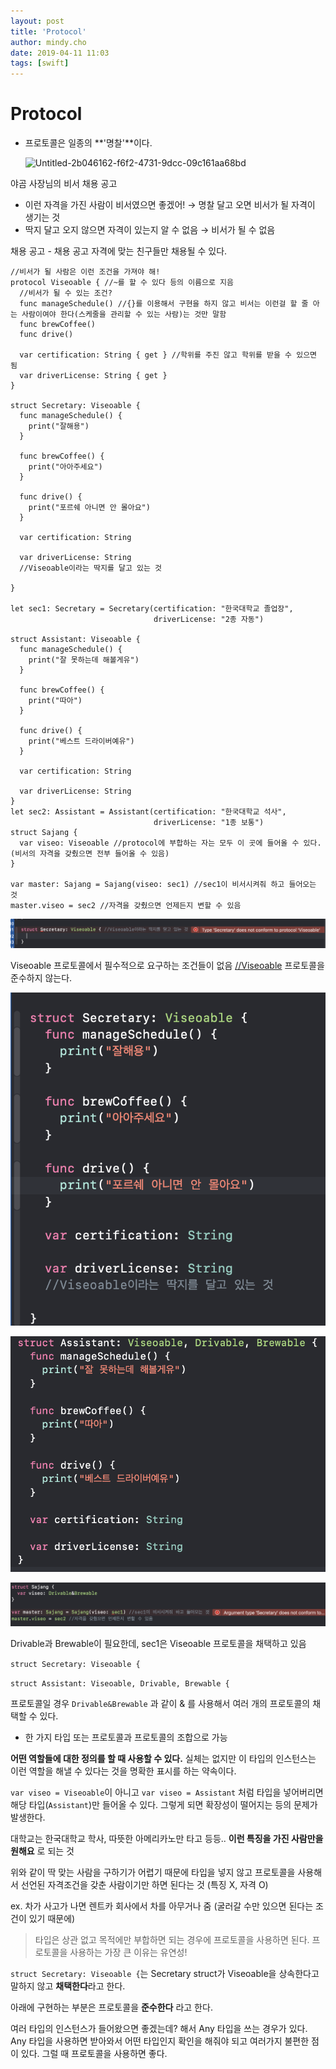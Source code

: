 ```yaml
---
layout: post
title: 'Protocol'
author: mindy.cho
date: 2019-04-11 11:03
tags: [swift]
---
```


# Protocol

- 프로토콜은 일종의 **'명찰'**이다.

  ![Untitled-2b046162-f6f2-4731-9dcc-09c161aa68bd](_posts/_assets/Untitled-2b046162-f6f2-4731-9dcc-09c161aa68bd-5089322.png)

야곰 사장님의 비서 채용 공고

- 이런 자격을 가진 사람이 비서였으면 좋겠어! 
  → 명찰 달고 오면 비서가 될 자격이 생기는 것
- 딱지 달고 오지 않으면 자격이 있는지 알 수 없음 → 비서가 될 수 없음

채용 공고 - 채용 공고 자격에 맞는 친구들만 채용될 수 있다.

```
//비서가 될 사람은 이런 조건을 가져야 해!
protocol Viseoable { //~를 할 수 있다 등의 이름으로 지음
  //비서가 될 수 있는 조건?
  func manageSchedule() //{}를 이용해서 구현을 하지 않고 비서는 이런걸 할 줄 아는 사람이여야 한다(스케줄을 관리할 수 있는 사람)는 것만 말함
  func brewCoffee()
  func drive()
  
  var certification: String { get } //학위를 주진 않고 학위를 받을 수 있으면 됨
  var driverLicense: String { get }
}

struct Secretary: Viseoable {
  func manageSchedule() {
    print("잘해용")
  }

  func brewCoffee() {
    print("아아주세요")
  }
  
  func drive() {
    print("포르쉐 아니면 안 몰아요")
  }
  
  var certification: String
  
  var driverLicense: String
  //Viseoable이라는 딱지를 달고 있는 것
  
}

let sec1: Secretary = Secretary(certification: "한국대학교 졸업장",
                                driverLicense: "2종 자동")

struct Assistant: Viseoable {
  func manageSchedule() {
    print("잘 못하는데 해볼게유")
  }
  
  func brewCoffee() {
    print("따아")
  }
  
  func drive() {
    print("베스트 드라이버예유")
  }
  
  var certification: String
  
  var driverLicense: String
}
let sec2: Assistant = Assistant(certification: "한국대학교 석사",
                                driverLicense: "1종 보통")
struct Sajang {
  var viseo: Viseoable //protocol에 부합하는 자는 모두 이 곳에 들어올 수 있다.(비서의 자격을 갖췄으면 전부 들어올 수 있음)
}

var master: Sajang = Sajang(viseo: sec1) //sec1이 비서시켜줘 하고 들어오는 것
master.viseo = sec2 //자격을 갖췄으면 언제든지 변할 수 있음
```

![Untitled-47b1dea6-5172-4052-b48f-d88038330996](/_posts/2019-04-11-Protocol.assets/Untitled-47b1dea6-5172-4052-b48f-d88038330996.png)

Viseoable 프로토콜에서 필수적으로 요구하는 조건들이 없음  [//Viseoable](//viseoable) 프로토콜을 준수하지 않는다.

![Untitled-1415b6bd-4881-42db-ad79-3ff9fbb1feed](2019-04-11-Protocol.assets/Untitled-1415b6bd-4881-42db-ad79-3ff9fbb1feed.png)

![Untitled-32e5efba-0e98-4276-b733-275af72b98fa](2019-04-11-Protocol.assets/Untitled-32e5efba-0e98-4276-b733-275af72b98fa.png)

![Untitled-9d941297-96d9-4db1-8b19-14f1b91846c5](2019-04-11-Protocol.assets/Untitled-9d941297-96d9-4db1-8b19-14f1b91846c5.png)

Drivable과 Brewable이 필요한데, sec1은 Viseoable 프로토콜을 채택하고 있음

`struct Secretary: Viseoable {`

`struct Assistant: Viseoable, Drivable, Brewable {`

 프로토콜일 경우 `Drivable&Brewable` 과 같이 & 를 사용해서 여러 개의 프로토콜의 채택할 수 있다. 

- 한 가지 타입 또는 프로토콜과 프로토콜의 조합으로 가능

**어떤 역할들에 대한 정의를 할 때 사용할 수 있다.** 실체는 없지만 이 타입의 인스턴스는 이런 역할을 해낼 수 있다는 것을 명확한 표시를 하는 약속이다.

`var viseo = Viseoable`이 아니고 `var viseo = Assistant` 처럼 타입을 넣어버리면 해당 타입(`Assistant`)만 들어올 수 있다. 그렇게 되면 확장성이 떨어지는 등의 문제가 발생한다.

대학교는 한국대학교 학사, 따뜻한 아메리카노만 타고 등등.. **이런 특징을 가진 사람만을 원해요** 로 되는 것 

위와 같이 딱 맞는 사람을 구하기가 어렵기 때문에 타입을 넣지 않고 프로토콜을 사용해서 선언된 자격조건을 갖춘 사람이기만 하면 된다는 것 (특징 X, 자격 O)

ex. 차가 사고가 나면 렌트카 회사에서 차를 아무거나 줌 (굴러갈 수만 있으면 된다는 조건이 있기 때문에) 

> 타입은 상관 없고 목적에만 부합하면 되는 경우에 프로토콜을 사용하면 된다.
> 프로토콜을 사용하는 가장 큰 이유는 유연성!

`struct Secretary: Viseoable {`는 Secretary struct가 Viseoable을 상속한다고 말하지 않고 **채택한다**라고 한다.

아래에 구현하는 부분은 프로토콜을 **준수한다** 라고 한다. 



여러 타입의 인스턴스가 들어왔으면 좋겠는데? 해서 Any 타입을 쓰는 경우가 있다. Any 타입을 사용하면 받아와서 어떤 타입인지 확인을 해줘야 되고 여러가지 불편한 점이 있다. 그럴 때 프로토콜을 사용하면 좋다.